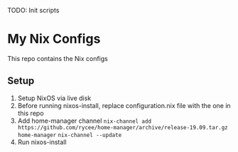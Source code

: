 TODO: Init scripts

# My Nix Configs
This repo contains the Nix configs

## Setup

1. Setup NixOS via live disk
2. Before running nixos-install, replace configuration.nix file with the one in this repo
3. Add home-manager channel
   `nix-channel add https://github.com/rycee/home-manager/archive/release-19.09.tar.gz home-manager`
   `nix-channel --update` 
4. Run nixos-install

